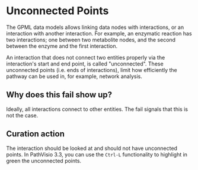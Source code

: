# Unconnected Points

The GPML data models allows linking data nodes with interactions, or an interaction with another
interaction. For example, an enzymatic reaction has two interactions; one between two metabolite
nodes, and the second between the enzyme and the first interaction.

An interaction that does not connect two entities properly via the interaction's start and end point,
is called "unconnected". These unconnected points (i.e. ends of interactions), limit how efficiently the pathway can be used
in, for example, network analysis.

## Why does this fail show up?

Ideally, all interactions connect to other entities. The fail signals that this is not the case.

## Curation action

The interaction should be looked at and should not have unconnected points.
In PathVisio 3.3, you can use the `Ctrl-L` functionality to highlight in green the unconnected points.
